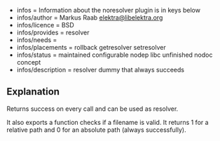 - infos = Information about the noresolver plugin is in keys below
- infos/author = Markus Raab <elektra@libelektra.org>
- infos/licence = BSD
- infos/provides = resolver
- infos/needs =
- infos/placements = rollback getresolver setresolver
- infos/status = maintained configurable nodep libc unfinished nodoc concept
- infos/description = resolver dummy that always succeeds

## Explanation ##

Returns success on every call and can be used as resolver.

It also exports a function checks if a filename is valid. It returns 1
for a relative path and 0 for an absolute path (always successfully).
